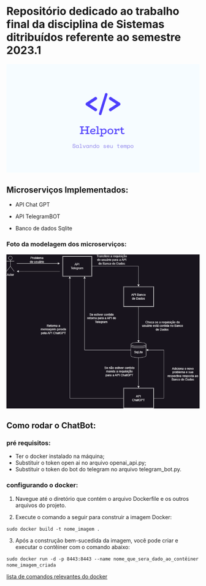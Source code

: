 #  Repositório dedicado ao trabalho final da disciplina de Sistemas ditribuídos referente ao semestre 2023.1

![Logo Helport](/Materiais/Logo_Helport.png)

## Microserviços Implementados:

* API Chat GPT

* API TelegramBOT

* Banco de dados Sqlite

### Foto da modelagem dos microserviços:

![Modelagem microserviços](/Materiais/fotoModelagem.png)

## Como rodar o  ChatBot:

### pré requisitos:
* Ter o docker instalado na máquina;
* Substituir o token open ai no arquivo openai_api.py;
* Substituir o token do bot do telegram no arquivo telegram_bot.py.

### configurando o docker:

1. Navegue até o diretório que contém o arquivo Dockerfile e os outros arquivos do projeto.

2. Execute o comando a seguir para construir a imagem Docker:

```
sudo docker build -t nome_imagem .
```

3. Após a construção bem-sucedida da imagem, você pode criar e executar o contêiner com o comando abaixo:

```
sudo docker run -d -p 8443:8443 --name nome_que_sera_dado_ao_contêiner nome_imagem_criada
```

[lista de comandos relevantes do docker](https://github.com/Rosialdo/helport_project/blob/master/instru%C3%A7%C3%B5es/principais%20comandos%20docker.txt)